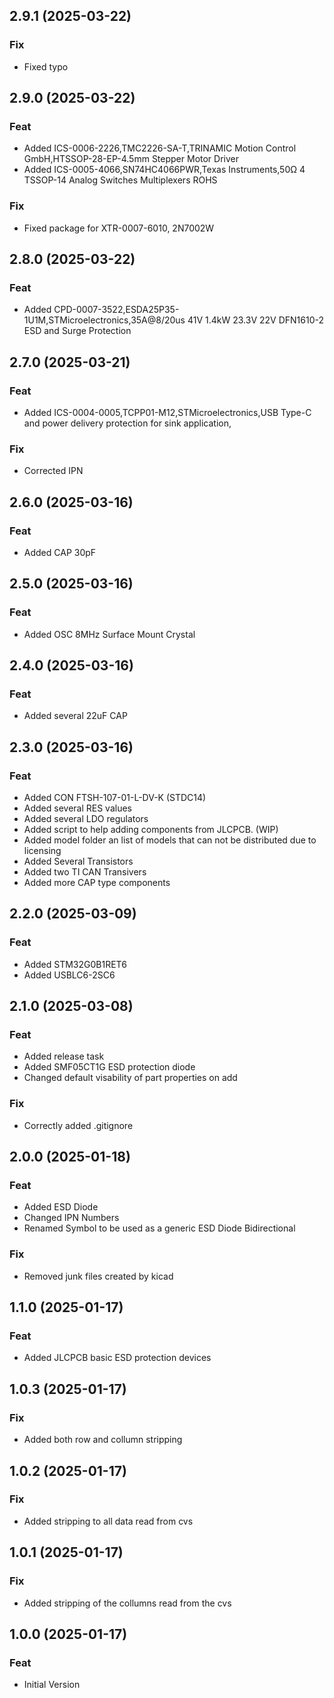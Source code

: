 ## 2.9.1 (2025-03-22)

### Fix

- Fixed typo

## 2.9.0 (2025-03-22)

### Feat

- Added ICS-0006-2226,TMC2226-SA-T,TRINAMIC Motion Control GmbH,HTSSOP-28-EP-4.5mm Stepper Motor Driver
- Added ICS-0005-4066,SN74HC4066PWR,Texas Instruments,50Ω 4 TSSOP-14 Analog Switches  Multiplexers ROHS

### Fix

- Fixed package for XTR-0007-6010, 2N7002W

## 2.8.0 (2025-03-22)

### Feat

- Added CPD-0007-3522,ESDA25P35-1U1M,STMicroelectronics,35A@8/20us 41V 1.4kW 23.3V 22V DFN1610-2 ESD and Surge Protection

## 2.7.0 (2025-03-21)

### Feat

- Added ICS-0004-0005,TCPP01-M12,STMicroelectronics,USB Type-C and power delivery protection for sink application,

### Fix

- Corrected IPN

## 2.6.0 (2025-03-16)

### Feat

- Added CAP 30pF

## 2.5.0 (2025-03-16)

### Feat

- Added OSC 8MHz Surface Mount Crystal

## 2.4.0 (2025-03-16)

### Feat

- Added several 22uF CAP

## 2.3.0 (2025-03-16)

### Feat

- Added CON FTSH-107-01-L-DV-K (STDC14)
- Added several RES values
- Added several LDO regulators
- Added script to help adding components from JLCPCB. (WIP)
- Added model folder an list of models that can not be distributed due to licensing
- Added Several Transistors
- Added two TI CAN Transivers
- Added more CAP type components

## 2.2.0 (2025-03-09)

### Feat

- Added STM32G0B1RET6
- Added USBLC6-2SC6

## 2.1.0 (2025-03-08)

### Feat

- Added release task
- Added SMF05CT1G ESD protection diode
- Changed default visability of part properties on add

### Fix

- Correctly added .gitignore

## 2.0.0 (2025-01-18)

### Feat

- Added ESD Diode
- Changed IPN Numbers
- Renamed Symbol to be used as a generic ESD Diode Bidirectional

### Fix

- Removed junk files created by kicad

## 1.1.0 (2025-01-17)

### Feat

- Added JLCPCB basic ESD protection devices

## 1.0.3 (2025-01-17)

### Fix

- Added  both row and collumn stripping

## 1.0.2 (2025-01-17)

### Fix

- Added stripping to all data read from cvs

## 1.0.1 (2025-01-17)

### Fix

- Added stripping of the collumns read from the cvs

## 1.0.0 (2025-01-17)

### Feat

- Initial Version
